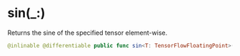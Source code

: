 # sin(\_:)

Returns the sine of the specified tensor element-wise.

``` swift
@inlinable @differentiable public func sin<T: TensorFlowFloatingPoint>(_ x: Tensor<T>) -> Tensor<T>
```
